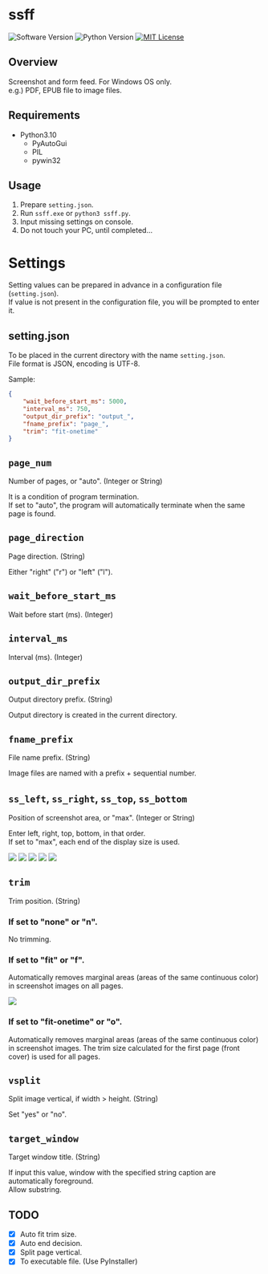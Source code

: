 ssff
====

![Software Version](http://img.shields.io/badge/Version-v0.2.0-green.svg?style=flat)
![Python Version](http://img.shields.io/badge/Python-3.10-blue.svg?style=flat)
[![MIT License](http://img.shields.io/badge/license-MIT-blue.svg?style=flat)](LICENSE)

## Overview
Screenshot and form feed. For Windows OS only.  
e.g.) PDF, EPUB file to image files.

## Requirements
- Python3.10
    - PyAutoGui
    - PIL
    - pywin32

## Usage
1. Prepare `setting.json`.
2. Run `ssff.exe` or `python3 ssff.py`.
3. Input missing settings on console.
4. Do not touch your PC, until completed...

# Settings
Setting values can be prepared in advance in a configuration file (`setting.json`).  
If value is not present in the configuration file, you will be prompted to enter it.  

## setting.json
To be placed in the current directory with the name `setting.json`.  
File format is JSON, encoding is UTF-8.  

Sample:  

```json
{
    "wait_before_start_ms": 5000,
    "interval_ms": 750,
    "output_dir_prefix": "output_",
    "fname_prefix": "page_",
    "trim": "fit-onetime"
}
```


## `page_num`
Number of pages, or "auto". (Integer or String)  

It is a condition of program termination.  
If set to "auto", the program will automatically terminate when the same page is found.

## `page_direction`
Page direction. (String)  

Either "right" ("r") or "left" ("l").  

## `wait_before_start_ms`
Wait before start (ms). (Integer)  

## `interval_ms`
Interval (ms). (Integer)  

## `output_dir_prefix`
Output directory prefix. (String)  

Output directory is created in the current directory.  

## `fname_prefix`
File name prefix. (String)

Image files are named with a prefix + sequential number.  

## `ss_left`, `ss_right`, `ss_top`, `ss_bottom`
Position of screenshot area, or "max". (Integer or String)  

Enter left, right, top, bottom, in that order.  
If set to "max", each end of the display size is used.  

![](./README/ss_left.png)
![](./README/ss_right.png)
![](./README/ss_top.png)
![](./README/ss_bottom.png)
![](./README/ss_area.png)

## `trim`
Trim position. (String)  

### If set to "none" or "n".
No trimming.  

### If set to "fit" or "f".
Automatically removes marginal areas (areas of the same continuous color) in screenshot images on all pages.

![](./README/fit.png)

### If set to "fit-onetime" or "o".
Automatically removes marginal areas (areas of the same continuous color) in screenshot images. The trim size calculated for the first page (front cover) is used for all pages.  

## `vsplit`
Split image vertical, if width > height. (String)  

Set "yes" or "no".  

## `target_window`
Target window title. (String)  

If input this value, window with the specified string caption are automatically foreground.  
Allow substring.  

## TODO
- [x] Auto fit trim size.
- [x] Auto end decision.
- [x] Split page vertical.
- [x] To executable file. (Use PyInstaller)
